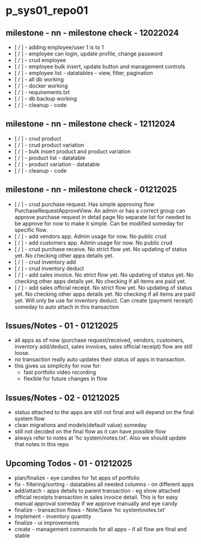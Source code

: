 # p_sys01_repo01

## milestone - nn - milestone check - 12022024

- [ / ] - adding employee/user 1 is to 1
- [ / ] - employee can login, update profile, change password
- [ / ] - crud employee
- [ / ] - employee bulk insert, update button and management controls
- [ / ] - employee list - datatables - view, filter, pagination
- [ / ] - all db working
- [ / ] - docker working
- [ / ] - requirements.txt
- [ / ] - db backup working
- [ / ] - cleanup - code

## milestone - nn - milestone check - 12112024

- [ / ] - crud product
- [ / ] - crud product variation
- [ / ] - bulk insert product and product variation
- [ / ] - product list - datatable
- [ / ] - product variation - datatable
- [ / ] - cleanup - code

## milestone - nn - milestone check - 01212025

- [ / ] - crud purchase request. Has simple approving flow PurchaseRequestApproveView. An admin or has a correct group can approve purchase request in detail page No separate list for needed to be approve for now to make it simple. Can be modified someday for specific flow.
- [ / ] - add vendors app. Admin usage for now. No public crud
- [ / ] - add customers app. Admin usage for now. No public crud
- [ / ] - crud purchase receive. No strict flow yet. No updating of status yet. No checking other apps details yet.
- [ / ] - crud inventory add
- [ / ] - crud inventory deduct
- [ / ] - add sales invoice. No strict flow yet. No updating of status yet. No checking other apps details yet. No checking if all items are paid yet.
- [ / ] - add sales official receipt. No strict flow yet. No updating of status yet. No checking other apps details yet. No checking if all items are paid yet. Will only be use for inventory deduct. Can create (payment receipt) someday to auto attach in this transaction

## Issues/Notes - 01 - 01212025

- all apps as of now (purchase request/received, vendors, customers, inventory add/deduct, sales invoices, sales official receipt) flow are still loose.
- no transaction really auto updates their status of apps in transaction.
- this gives us simplicity for now for:
  - fast portfolio video recording
  - flexible for future changes in flow

## Issues/Notes - 02 - 01212025

- status attached to the apps are still not final and will depend on the final system flow
- clean migrations and models(default value) someday
- still not decided on the final flow as it can have possible flow
- always refer to notes at 'hc system/notes.txt'. Also we should update that notes in this repo

## Upcoming Todos - 01 - 01212025

- plan/finalize - eye candies for 1st apps of portfolio
- fix - filtering/sorting - datatables all needed columns - on different apps
- add/attach - apps details to parent transaction - eg show attached official receipts transaction in sales invoice detail. This is for easy manual approval someday if we approve manually and eye candy
- finalize - transaction flows - Note/Save 'hc system\notes.txt'
- implement - inventory quantity
- finalize - ui improvements
- create - management commands for all apps - if all flow are final and stable
